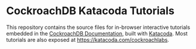 # CockroachDB Katacoda Tutorials

This repository contains the source files for in-browser interactive tutorials embedded in the [CockroachDB Documentation](https://www.cockroachlabs.com/docs), built with [Katacoda](https://katacoda.com/). Most tutorials are also exposed at https://katacoda.com/cockroachlabs.
